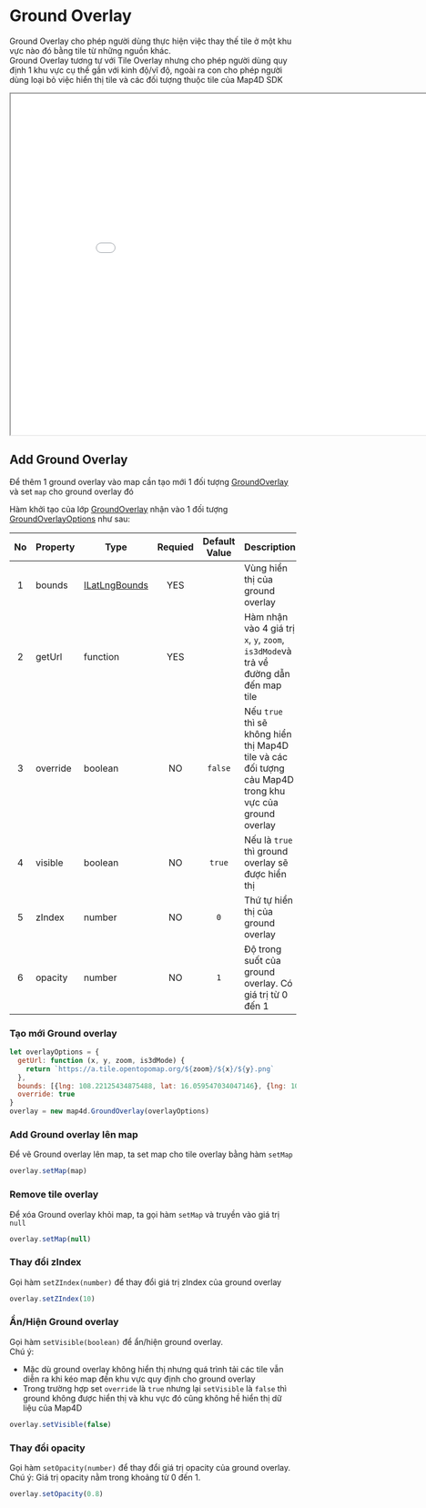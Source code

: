 # Ground Overlay

Ground Overlay cho phép người dùng thực hiện việc thay thế tile ở một khu vực nào đó bằng tile từ những nguồn khác.  
Ground Overlay tương tự với Tile Overlay nhưng cho phép người dùng quy định 1 khu vực cụ thể gắn với kinh độ/vĩ độ, ngoài ra con cho phép người dùng loại bỏ việc hiển thị tile và các đối tượng thuộc tile của Map4D SDK

<iframe src="./html/ground-overlay.html" style="min-width: 900px;" height="600px"></iframe>

## Add Ground Overlay

Để thêm 1 ground overlay vào map cần tạo mới 1 đối tượng [GroundOverlay](/reference/ground-overlay?id=groundoverlay-class) và set `map` cho ground overlay đó

Hàm khởi tạo của lớp [GroundOverlay](/reference/ground-overlay?id=groundoverlay-class) nhận vào 1 đối tượng [GroundOverlayOptions](/reference/ground-overlay?id=groundoverlayoptions-interface) như sau:

|  No | Property | Type                                                     | Requied | Default Value | Description                                                                                             |
| :-: | -------- | -------------------------------------------------------- | :-----: | :-----------: | ------------------------------------------------------------------------------------------------------- |
|  1  | bounds   | [ILatLngBounds](/reference/coordinates?id=ilatlngbounds) |   YES   |               | Vùng hiển thị của ground overlay                                                                        |
|  2  | getUrl   | function                                                 |   YES   |               | Hàm nhận vào 4 giá trị `x`, `y`, `zoom`, `is3dMode`và trả về đường dẫn đến map tile                     |
|  3  | override | boolean                                                  |    NO   |    `false`    | Nếu `true` thì sẽ không hiển thị Map4D tile và các đối tượng cảu Map4D trong khu vực của ground overlay |
|  4  | visible  | boolean                                                  |    NO   |     `true`    | Nếu là `true` thì ground overlay sẽ được hiển thị                                                       |
|  5  | zIndex   | number                                                   |    NO   |      `0`      | Thứ tự hiển thị của ground overlay                                                                      |
|  6  | opacity  | number                                                   |    NO   |      `1`      | Độ trong suốt của ground overlay. Có giá trị từ 0 đến 1                                                 |


### Tạo mới Ground overlay

```js
let overlayOptions = {
  getUrl: function (x, y, zoom, is3dMode) {
    return `https://a.tile.opentopomap.org/${zoom}/${x}/${y}.png`
  },
  bounds: [{lng: 108.22125434875488, lat: 16.059547034047146}, {lng: 108.23086738586424, lat: 16.075630202564316}],
  override: true
}
overlay = new map4d.GroundOverlay(overlayOptions)
```

### Add Ground overlay lên map

Để vẽ Ground overlay lên map, ta set map cho tile overlay bằng hàm `setMap`

```js
overlay.setMap(map)
```

### Remove tile overlay
Để xóa Ground overlay khỏi map, ta gọi hàm `setMap` và truyền vào giá trị `null`

```js
overlay.setMap(null)
```

### Thay đổi zIndex

Gọi hàm `setZIndex(number)` để thay đổi giá trị zIndex của ground overlay

```js
overlay.setZIndex(10)
```

### Ẩn/Hiện Ground overlay

Gọi hàm `setVisible(boolean)` để ẩn/hiện ground overlay.  
Chú ý:
- Mặc dù ground overlay không hiển thị nhưng quá trình tải các tile vẫn diễn ra khi kéo map đến khu vực quy định cho ground overlay
- Trong trường hợp set `override` là `true` nhưng lại `setVisible` là `false` thì ground không được hiển thị và khu vực đó cũng không hề hiển thị dữ liệu của Map4D

```js
overlay.setVisible(false)
```

### Thay đổi opacity

Gọi hàm `setOpacity(number)` để thay đổi giá trị opacity của ground overlay.
Chú ý: Giá trị opacity nằm trong khoảng từ 0 đến 1.

```js
overlay.setOpacity(0.8)
```
